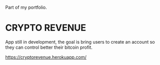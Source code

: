 Part of my portfolio.

# CRYPTO REVENUE
App still in development, the goal is bring users to create an account so they can control better their bitcoin profit.

https://cryptorevenue.herokuapp.com/
